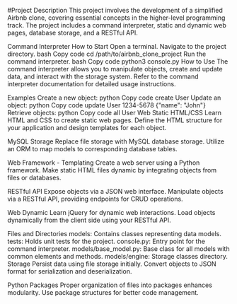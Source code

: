 #Project Description
This project involves the development of a simplified Airbnb clone, covering essential concepts in the higher-level programming track. The project includes a command interpreter, static and dynamic web pages, database storage, and a RESTful API.

Command Interpreter
How to Start
Open a terminal.
Navigate to the project directory.
bash
Copy code
cd /path/to/airbnb_clone_project
Run the command interpreter.
bash
Copy code
python3 console.py
How to Use
The command interpreter allows you to manipulate objects, create and update data, and interact with the storage system. Refer to the command interpreter documentation for detailed usage instructions.

Examples
Create a new object:
python
Copy code
create User
Update an object:
python
Copy code
update User 1234-5678 {"name": "John"}
Retrieve objects:
python
Copy code
all User
Web Static
HTML/CSS
Learn HTML and CSS to create static web pages. Define the HTML structure for your application and design templates for each object.

MySQL Storage
Replace file storage with MySQL database storage. Utilize an ORM to map models to corresponding database tables.

Web Framework - Templating
Create a web server using a Python framework. Make static HTML files dynamic by integrating objects from files or databases.

RESTful API
Expose objects via a JSON web interface. Manipulate objects via a RESTful API, providing endpoints for CRUD operations.

Web Dynamic
Learn jQuery for dynamic web interactions. Load objects dynamically from the client side using your RESTful API.

Files and Directories
models: Contains classes representing data models.
tests: Holds unit tests for the project.
console.py: Entry point for the command interpreter.
models/base_model.py: Base class for all models with common elements and methods.
models/engine: Storage classes directory.
Storage
Persist data using file storage initially. Convert objects to JSON format for serialization and deserialization.

Python Packages
Proper organization of files into packages enhances modularity. Use package structures for better code management.


